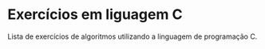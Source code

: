 # Exercícios em liguagem C
 Lista de exercícios de algoritmos utilizando a linguagem de programação C. 
